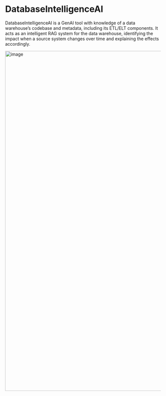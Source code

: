 # DatabaseIntelligenceAI
DatabaseIntelligenceAI is a GenAI tool with knowledge of a data warehouse’s codebase and metadata, including its ETL/ELT components. It acts as an intelligent RAG system for the data warehouse, identifying the impact when a source system changes over time and explaining the effects accordingly.

<img width="1877" height="1096" alt="image" src="https://github.com/user-attachments/assets/81050779-c1ab-4c7e-a437-ba8814ea447c" />
